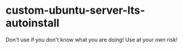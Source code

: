 # custom-ubuntu-server-lts-autoinstall
Don't use if you don't know what you are doing! Use at your own risk!
